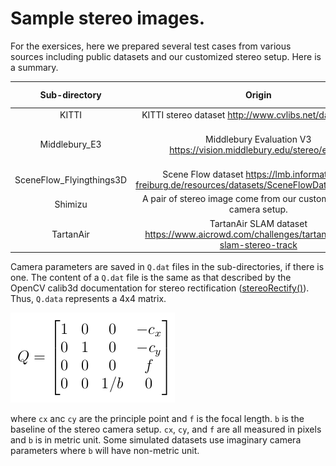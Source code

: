 # Sample stereo images.

For the exersices, here we prepared several test cases from various sources including public datasets and our customized stereo setup. Here is a summary.

|       Sub-directory      |                                                 Origin                                                 |          True data         |  Camera params |
|:------------------------:|:------------------------------------------------------------------------------------------------------:|:--------------------------:|:--------------:|
| KITTI                    | KITTI stereo dataset http://www.cvlibs.net/datasets/kitti/                                             | Sparse                     | Yes            |
| Middlebury_E3            | Middlebury Evaluation V3 https://vision.middlebury.edu/stereo/eval3/                                   | Disparity + occlusion mask | Yes            |
| SceneFlow_Flyingthings3D | Scene Flow dataset https://lmb.informatik.uni-freiburg.de/resources/datasets/SceneFlowDatasets.en.html | Disparity                  | Yes, simulated |
| Shimizu                  | A pair of stereo image come from our customized stereo camera setup.                                   | No                         | Yes            |
| TartanAir                | TartanAir SLAM dataset https://www.aicrowd.com/challenges/tartanair-visual-slam-stereo-track           | Disparity                  | Yes, simulated |

Camera parameters are saved in `Q.dat` files in the sub-directories, if there is one. The content of a `Q.dat` file is the same as that described by the OpenCV calib3d documentation for stereo rectification ([stereoRectify()](https://docs.opencv.org/2.4/modules/calib3d/doc/camera_calibration_and_3d_reconstruction.html#void%20stereoRectify(InputArray%20cameraMatrix1,%20InputArray%20distCoeffs1,%20InputArray%20cameraMatrix2,%20InputArray%20distCoeffs2,%20Size%20imageSize,%20InputArray%20R,%20InputArray%20T,%20OutputArray%20R1,%20OutputArray%20R2,%20OutputArray%20P1,%20OutputArray%20P2,%20OutputArray%20Q,%20int%20flags,%20double%20alpha,%20Size%20newImageSize,%20Rect*%20validPixROI1,%20Rect*%20validPixROI2))). Thus, `Q.data` represents a 4x4 matrix.

![Q matrix](Q_LargeFont.png)

where `cx` anc `cy` are the principle point and `f` is the focal length. `b` is the baseline of the stereo camera setup. `cx`, `cy`, and `f` are all measured in pixels and `b` is in metric unit. Some simulated datasets use imaginary camera parameters where `b` will have non-metric unit.
